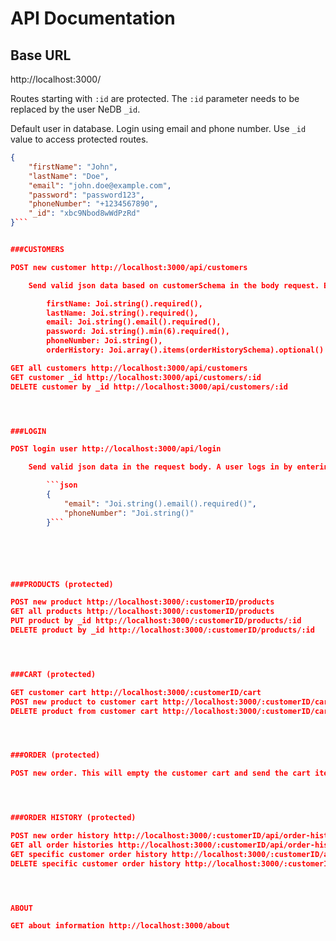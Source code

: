 # API Documentation

## Base URL

http://localhost:3000/

Routes starting with `:id` are protected. The `:id` parameter needs to be replaced by the user NeDB `_id`.

Default user in database. Login using email and phone number. Use `_id` value to access protected routes.

````json
{
    "firstName": "John",
    "lastName": "Doe",
    "email": "john.doe@example.com",
    "password": "password123",
    "phoneNumber": "+1234567890",
    "_id": "xbc9Nbod8wWdPzRd"
}```


###CUSTOMERS

POST new customer http://localhost:3000/api/customers

    Send valid json data based on customerSchema in the body request. Below is the scheme from the model file.

        firstName: Joi.string().required(),
        lastName: Joi.string().required(),
        email: Joi.string().email().required(),
        password: Joi.string().min(6).required(),
        phoneNumber: Joi.string(),
        orderHistory: Joi.array().items(orderHistorySchema).optional()

GET all customers http://localhost:3000/api/customers
GET customer _id http://localhost:3000/api/customers/:id
DELETE customer by _id http://localhost:3000/api/customers/:id




###LOGIN

POST login user http://localhost:3000/api/login

    Send valid json data in the request body. A user logs in by entering valid email and phone number values. Login controller checks if the entered data is correct.

        ```json
        {
            "email": "Joi.string().email().required()",
            "phoneNumber": "Joi.string()"
        }```






###PRODUCTS (protected)

POST new product http://localhost:3000/:customerID/products
GET all products http://localhost:3000/:customerID/products
PUT product by _id http://localhost:3000/:customerID/products/:id
DELETE product by _id http://localhost:3000/:customerID/products/:id




###CART (protected)

GET customer cart http://localhost:3000/:customerID/cart
POST new product to customer cart http://localhost:3000/:customerID/cart/:productID
DELETE product from customer cart http://localhost:3000/:customerID/cart/:productID




###ORDER (protected)

POST new order. This will empty the customer cart and send the cart items into the users unique order history object in the database. http://localhost:3000/:customerID/orders




###ORDER HISTORY (protected)

POST new order history http://localhost:3000/:customerID/api/order-history
GET all order histories http://localhost:3000/:customerID/api/order-history
GET specific customer order history http://localhost:3000/:customerID/api/order-history/:orderHistoryID
DELETE specific customer order history http://localhost:3000/:customerID/api/order-history/:orderHistoryID




ABOUT

GET about information http://localhost:3000/about
````
